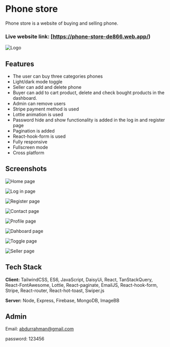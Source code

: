 
# Phone store

Phone store is a website of buying and selling phone.


### Live website link: [https://phone-store-de866.web.app/)
![Logo](https://i.ibb.co/t8jkvLv/pic.png)


## Features

- The user can buy three categories phones
- Light/dark mode toggle
- Seller can add and delete phone
- Buyer can add to cart product, delete and check bought products in the dashboard.
- Admin can remove users
- Stripe payment method is used
- Lottie animation is used
- Password hide and show functionality is added in the log in and register page
- Pagination is added
- React-hook-form is used
- Fully responsive
- Fullscreen mode
- Cross platform


## Screenshots

![Home page](https://i.ibb.co/HB4LSNW/screencapture-phone-store-de866-web-app-2023-02-21-10-21-27.png)

![Log in page](https://i.ibb.co/wz8c8Ls/screencapture-phone-store-de866-web-app-login-2023-02-21-10-26-34.png)

![Register page](https://i.ibb.co/xMr8N04/screencapture-phone-store-de866-web-app-register-2023-02-21-10-26-46.png)

![Contact page](https://i.ibb.co/K7WfgR2/screencapture-phone-store-de866-web-app-contact-2023-02-21-10-23-47.png)


![Profile page](https://i.ibb.co/Xt43dQK/screencapture-phone-store-de866-web-app-profile-2023-02-21-10-26-19.png)

![Dahboard page](https://i.ibb.co/prXJTtQ/screencapture-phone-store-de866-web-app-dashboard-2023-02-21-10-24-03.png)


![Toggle page](https://i.ibb.co/qFMZVDT/screencapture-phone-store-de866-web-app-dashboard-2023-02-21-10-27-22.png)

![Seller page](https://i.ibb.co/ZmSVDdc/screencapture-phone-store-de866-web-app-dashboard-add-Item-2023-02-21-10-27-34.png)
## Tech Stack

**Client:** TailwindCSS, ES6, JavaScript, DaisyUi, React, TanStackQuery, React-FontAwesome, Lottie, React-paginate, EmailJS, React-hook-form, Stripe, React-router, React-hot-toast, Swiper.js

**Server:** Node, Express, Firebase, MongoDB, ImageBB

## Admin 
Email: abdurrahman@gmail.com

password: 123456